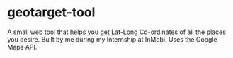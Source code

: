 geotarget-tool
==============

A small web tool that helps you get Lat-Long Co-ordinates of all the places you desire. Built by me during my Internship at InMobi. Uses the Google Maps API.
